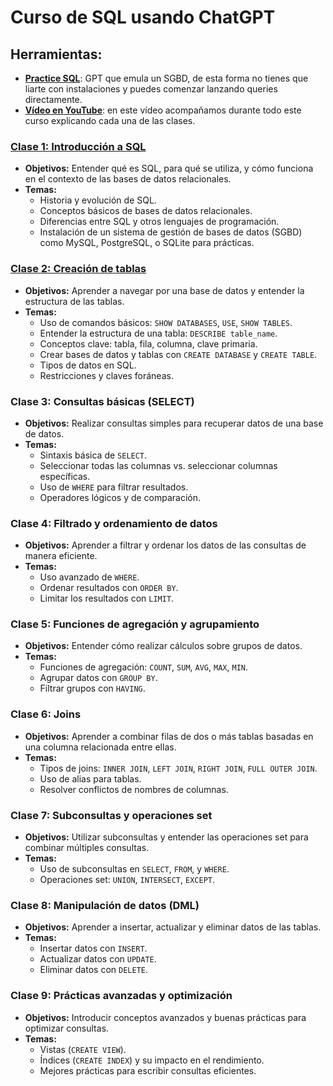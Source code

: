 # Curso de SQL usando ChatGPT

## Herramientas:
- **[Practice SQL](https://chat.openai.com/g/g-Vk0unkZFv-practice-sql)**: GPT que emula un SGBD, de esta forma no tienes que liarte con instalaciones y puedes comenzar lanzando queries directamente.
- **[Vídeo en YouTube](https://youtube.com/kikopalomares)**: en este vídeo acompañamos durante todo este curso explicando cada una de las clases.

### [Clase 1: Introducción a SQL](/clase_1_introduccion_a_SQL/clase.md)
- **Objetivos:** Entender qué es SQL, para qué se utiliza, y cómo funciona en el contexto de las bases de datos relacionales.
- **Temas:**
  - Historia y evolución de SQL.
  - Conceptos básicos de bases de datos relacionales.
  - Diferencias entre SQL y otros lenguajes de programación.
  - Instalación de un sistema de gestión de bases de datos (SGBD) como MySQL, PostgreSQL, o SQLite para prácticas.

### [Clase 2: Creación de tablas](/clase_2_comprendiendo_las_bases_de_datos_y_tablas/clase.md)
- **Objetivos:** Aprender a navegar por una base de datos y entender la estructura de las tablas.
- **Temas:**
  - Uso de comandos básicos: `SHOW DATABASES`, `USE`, `SHOW TABLES`.
  - Entender la estructura de una tabla: `DESCRIBE table_name`.
  - Conceptos clave: tabla, fila, columna, clave primaria.
  - Crear bases de datos y tablas con `CREATE DATABASE` y `CREATE TABLE`.
  - Tipos de datos en SQL.
  - Restricciones y claves foráneas.

### Clase 3: Consultas básicas (SELECT)
- **Objetivos:** Realizar consultas simples para recuperar datos de una base de datos.
- **Temas:**
  - Sintaxis básica de `SELECT`.
  - Seleccionar todas las columnas vs. seleccionar columnas específicas.
  - Uso de `WHERE` para filtrar resultados.
  - Operadores lógicos y de comparación.

### Clase 4: Filtrado y ordenamiento de datos
- **Objetivos:** Aprender a filtrar y ordenar los datos de las consultas de manera eficiente.
- **Temas:**
  - Uso avanzado de `WHERE`.
  - Ordenar resultados con `ORDER BY`.
  - Limitar los resultados con `LIMIT`.

### Clase 5: Funciones de agregación y agrupamiento
- **Objetivos:** Entender cómo realizar cálculos sobre grupos de datos.
- **Temas:**
  - Funciones de agregación: `COUNT`, `SUM`, `AVG`, `MAX`, `MIN`.
  - Agrupar datos con `GROUP BY`.
  - Filtrar grupos con `HAVING`.

### Clase 6: Joins
- **Objetivos:** Aprender a combinar filas de dos o más tablas basadas en una columna relacionada entre ellas.
- **Temas:**
  - Tipos de joins: `INNER JOIN`, `LEFT JOIN`, `RIGHT JOIN`, `FULL OUTER JOIN`.
  - Uso de alias para tablas.
  - Resolver conflictos de nombres de columnas.

### Clase 7: Subconsultas y operaciones set
- **Objetivos:** Utilizar subconsultas y entender las operaciones set para combinar múltiples consultas.
- **Temas:**
  - Uso de subconsultas en `SELECT`, `FROM`, y `WHERE`.
  - Operaciones set: `UNION`, `INTERSECT`, `EXCEPT`.

### Clase 8: Manipulación de datos (DML)
- **Objetivos:** Aprender a insertar, actualizar y eliminar datos de las tablas.
- **Temas:**
  - Insertar datos con `INSERT`.
  - Actualizar datos con `UPDATE`.
  - Eliminar datos con `DELETE`.

### Clase 9: Prácticas avanzadas y optimización
- **Objetivos:** Introducir conceptos avanzados y buenas prácticas para optimizar consultas.
- **Temas:**
  - Vistas (`CREATE VIEW`).
  - Índices (`CREATE INDEX`) y su impacto en el rendimiento.
  - Mejores prácticas para escribir consultas eficientes.
